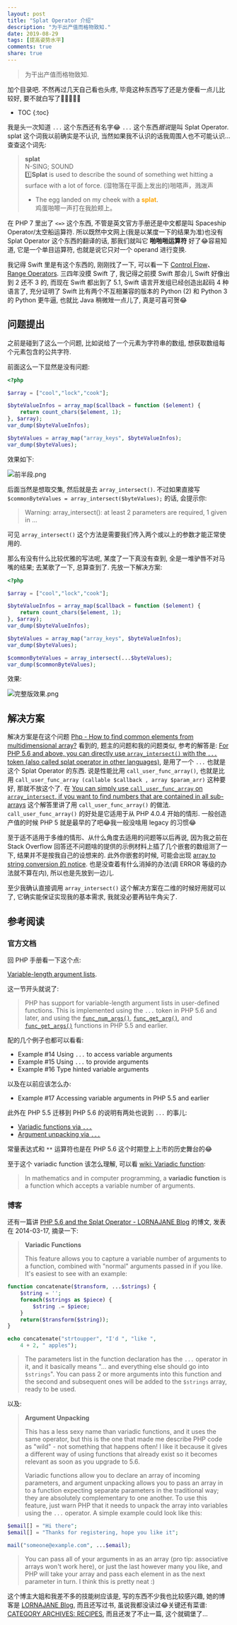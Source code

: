 ```yaml
---
layout: post
title: "Splat Operator 介绍"
description: "为干出产值而格物致知."
date: 2019-08-29
tags: [提高姿势水平]
comments: true
share: true
---
```


> 为干出产值而格物致知.

加个目录吧. 不然再过几天自己看也头疼, 毕竟这种东西写了还是方便看一点儿比较好, 要不就白写了🤦‍♂️🤦‍♀️🙈

* TOC
{:toc}


我是头一次知道 `...` 这个东西还有名字😂 `...` 这个东西*据说*是叫 Splat Operator. splat 这个词我以前确实是不认识, 当然如果我不认识的话我周围人也不可能认识...查查这个词先:

> **splat**<br/>
> N-SING; SOUND<br/>
> 1️⃣**Splat** is used to describe the sound of something wet hitting a surface with a lot of force. (湿物落在平面上发出的)啪嗒声，溅泼声<br/>
> * The egg landed on my cheek with a <strong style="color:orange;">splat</strong>. <br/>
>   鸡蛋啪嚓一声打在我脸颊上。


在 PHP 7 里出了 `<=>` 这个东西, 不管是英文官方手册还是中文都是叫 Spaceship Operator/太空船运算符. 所以既然中文网上(我是以某度一下的结果为准)也没有 Splat Operator 这个东西的翻译的话, 那我们就叫它 **啪啪啪运算符** 好了😂容易知道, 它是一个单目运算符, 也就是说它只对一个 operand 进行变换.

我记得 Swift 里是有这个东西的, 刚刚找了一下, 可以看一下 [Control Flow](https://docs.swift.org/swift-book/LanguageGuide/ControlFlow.html)、[Range Operators](https://docs.swift.org/swift-book/LanguageGuide/BasicOperators.html#ID73). 三四年没摸 Swift 了, 我记得之前摸 Swift 那会儿 Swift 好像出到 2 还不 3 的, 而现在 Swift 都出到了 5.1, Swift 语言开发组已经创造出起码 4 种语言了, 充分证明了 Swift 比有两个不互相兼容的版本的 Python (2) 和 Python 3 的 Python 更牛逼, 也就比 Java 稍微矬一点儿了, 真是可喜可贺😂



## 问题提出


之前是碰到了这么一个问题, 比如说给了一个元素为字符串的数组, 想获取数组每个元素包含的公共字符. 

前面这么一下显然是没有问题:

```php
<?php

$array = ["cool","lock","cook"];

$byteValueInfos = array_map($callback = function ($element) {
    return count_chars($element, 1);
}, $array);
var_dump($byteValueInfos);

$byteValues = array_map("array_keys", $byteValueInfos);
var_dump($byteValues);
```


效果如下:

![前半段.png](https://i.loli.net/2019/08/29/Sh5egWmksABXPIN.png)

后面当然是想取交集, 然后就是去 `array_intersect()`. 不过如果直接写 `$commonByteValues = array_intersect($byteValues);` 的话, 会提示你:

> Warning: array_intersect(): at least 2 parameters are required, 1 given in ...

可见 `array_intersect()` 这个方法是需要我们传入两个或以上的参数才能正常使用的. 

那么有没有什么比较优雅的写法呢, 某度了一下真没有查到, 全是一堆驴唇不对马嘴的结果; 去某歌了一下, 总算查到了. 先放一下解决方案:

```php
<?php

$array = ["cool","lock","cook"];

$byteValueInfos = array_map($callback = function ($element) {
    return count_chars($element, 1);
}, $array);
var_dump($byteValueInfos);

$byteValues = array_map("array_keys", $byteValueInfos);
var_dump($byteValues);

$commonByteValues = array_intersect(...$byteValues);
var_dump($commonByteValues);

```

效果:

![完整版效果.png](https://i.loli.net/2019/08/29/ZDV5IhUW1nJopQ9.png)


## 解决方案

解决方案是在这个问题 [Php - How to find common elements from multidimensional array?](https://stackoverflow.com/questions/39489449/php-how-to-find-common-elements-from-multidimensional-array) 看到的, 题主的问题和我的问题类似, 参考的解答是: [For PHP 5.6 and above, you can directly use `array_intersect()` with the `...` token (also called splat operator in other languages)](https://stackoverflow.com/a/39489788/11457285), 是用了一个 `...` 也就是这个 Splat Operator 的东西. 说是性能比用 `call_user_func_array()`, 也就是比用 `call_user_func_array (callable $callback , array $param_arr)` 这种要好, 那就不放这个了. 在 [You can simply use `call_user_func_array` on `array_intersect`, if you want to find numbers that are contained in all sub-arrays](https://stackoverflow.com/a/4704211/11457285) 这个解答里讲了用 `call_user_func_array()` 的做法. `call_user_func_array()` 的好处是它适用于从 PHP 4.0.4 开始的情形. 一般创造产值的时候 PHP 5 就是最早的了吧😂我一般没啥用 legacy 的习惯😂

至于适不适用于多维的情形、从什么角度去适用的问题等以后再说, 因为我之前在 Stack Overflow 回答还不问题啥的提供的示例材料上插了几个嵌套的数组测了一下, 结果并不是按我自己的设想来的. 此外你嵌套的时候, 可能会出现 [array to string conversion 的 notice](https://www.php.net/manual/en/function.array-intersect.php#118407). 也是没查着有什么消掉的办法(调 ERROR 等级的办法就不算在内), 所以也是先放到一边儿.

至少我确认直接调用 `array_intersect()` 这个解决方案在二维的时候好用就可以了, 它确实能保证实现我的基本需求, 我就没必要再钻牛角尖了.


## 参考阅读


### 官方文档

回 PHP 手册看一下这个点:

[Variable-length argument lists](https://www.php.net/manual/en/functions.arguments.php#functions.variable-arg-list).

这一节开头就说了:

> PHP has support for variable-length argument lists in user-defined functions. This is implemented using the `...` token in PHP 5.6 and later, and using the [`func_num_args()`](https://www.php.net/manual/en/function.func-num-args.php), [`func_get_arg()`](https://www.php.net/manual/en/function.func-get-arg.php), and [`func_get_args()`](https://www.php.net/manual/en/function.func-get-args.php) functions in PHP 5.5 and earlier.

配的几个例子也都可以看看:

* Example #14 Using `...` to access variable arguments
* Example #15 Using `...` to provide arguments
* Example #16 Type hinted variable arguments

以及在以前应该怎么办:

* Example #17 Accessing variable arguments in PHP 5.5 and earlier


此外在 PHP 5.5 迁移到 PHP 5.6 的说明有两处也说到 `...` 的事儿:

* [Variadic functions via `...`](https://www.php.net/manual/en/migration56.new-features.php#migration56.new-features.variadics)
* [Argument unpacking via `...`](https://www.php.net/manual/en/migration56.new-features.php#migration56.new-features.splat)

常量表达式和 `**` 运算符也是在 PHP 5.6 这个时期登上上市的历史舞台的😂

至于这个 variadic function 该怎么理解, 可以看 [wiki: Variadic function](https://en.wikipedia.org/wiki/Variadic_function):

> In mathematics and in computer programming, a **variadic function** is a function which accepts a variable number of arguments. 

### 博客

还有一篇讲 [PHP 5.6 and the Splat Operator - LORNAJANE Blog](http://lornajane.net/posts/2014/php-5-6-and-the-splat-operator) 的博文, 发表在 2014-03-17, 摘录一下:

> **Variadic Functions**
> 
> This feature allows you to capture a variable number of arguments to a function, combined with "normal" arguments passed in if you like. It's easiest to see with an example:

```php
function concatenate($transform, ...$strings) {
    $string = '';
    foreach($strings as $piece) {
        $string .= $piece;
    }
    return($transform($string));
}

echo concatenate("strtoupper", "I'd ", "like ",
    4 + 2, " apples");
```

> The parameters list in the function declaration has the `...` operator in it, and it basically means "... and everything else should go into `$strings`". You can pass 2 or more arguments into this function and the second and subsequent ones will be added to the `$strings` array, ready to be used.

以及:

> **Argument Unpacking**
> 
> This has a less sexy name than variadic functions, and it uses the same operator, but this is the one that made me describe PHP code as "wild" - not something that happens often! I like it because it gives a different way of using functions that already exist so it becomes relevant as soon as you upgrade to 5.6.
> 
> Variadic functions allow you to declare an array of incoming parameters, and argument unpacking allows you to pass an array in to a function expecting separate parameters in the traditional way; they are absolutely complementary to one another. To use this feature, just warn PHP that it needs to unpack the array into variables using the `...` operator. A simple example could look like this:


```php
$email[] = "Hi there";
$email[] = "Thanks for registering, hope you like it";

mail("someone@example.com", ...$email);
```

> You can pass all of your arguments in as an array (pro tip: associative arrays won't work here), or just the last however many you like, and PHP will take your array and pass each element in as the next parameter in turn. I think this is pretty neat :)



这个博主大姐和我差不多的技能树应该是, 写的东西不少我也比较感兴趣, 她的博客是 [LORNAJANE Blog](http://lornajane.net/blog), 而且还写过书, 虽说我都没读过😂关键还有菜谱: [CATEGORY ARCHIVES: RECIPES](http://lornajane.net/posts/category/4-recipes), 而且还发了不止一篇, 这个就碉堡了...





